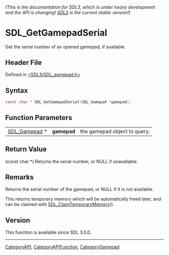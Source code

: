 ###### (This is the documentation for SDL3, which is under heavy development and the API is changing! [SDL2](https://wiki.libsdl.org/SDL2/) is the current stable version!)
# SDL_GetGamepadSerial

Get the serial number of an opened gamepad, if available.

## Header File

Defined in [<SDL3/SDL_gamepad.h>](https://github.com/libsdl-org/SDL/blob/main/include/SDL3/SDL_gamepad.h)

## Syntax

```c
const char * SDL_GetGamepadSerial(SDL_Gamepad *gamepad);
```

## Function Parameters

|                              |             |                              |
| ---------------------------- | ----------- | ---------------------------- |
| [SDL_Gamepad](SDL_Gamepad) * | **gamepad** | the gamepad object to query. |

## Return Value

(const char *) Returns the serial number, or NULL if unavailable.

## Remarks

Returns the serial number of the gamepad, or NULL if it is not available.

This returns temporary memory which will be automatically freed later, and
can be claimed with [SDL_ClaimTemporaryMemory](SDL_ClaimTemporaryMemory)().

## Version

This function is available since SDL 3.0.0.

----
[CategoryAPI](CategoryAPI), [CategoryAPIFunction](CategoryAPIFunction), [CategoryGamepad](CategoryGamepad)

